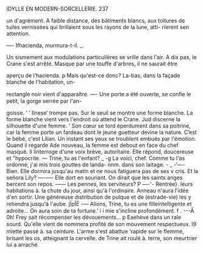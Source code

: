   

IDYLLE EN MODERN-SORCELLERIE. 237

 un  d'agrément. A faible distance, des bâtiments blancs, aux
toitures de tuiles vernissées qui brillaient sous les rayons de la lune, atti-
rïerent sen attention.

—- Ifhacienda, murmura-t-il. _.

Un sismement aux modulations particulières se vrille dans l'air. A dix pas,
le Crane s'est arrêté. Masque par une touffe d'arbres, il ne saurait être

aperçu de l‘hacienda. p
Mais qu'est-ce donc? La-bas, dans la façade blanche de l'habitation, un-

rectangle noir vient d'apparaître.
—- Une porte a été ouverte, se conﬁe le petit, la gorge serrée par l'an-

goisse. ‘ ‘
Ilnese‘ trompe pas. Sur le seuil se montre une forme blanche. La forme
blanche vient vers l'endroit où attend le Crane. Jud discerne la silhouette
d'une femme. '
Son cœur se tord éperdument dans sa poitrine, car la femme porte un
fardeau dont le jeune guetteur devine la nature. C’est le bébé, c'est Lilian.
Un instant ses yeux se troublent embués par l'émotion. Quand il regarde
Ade nouveau, la femme est debout en face du chef masqué. Il linterroge d'une
voix brève, autoritaire. Elle répond, doucereuse et "hypocrite.
— Trine, tu as l'enfant? _
-g La voici, chef. Comme tu l'as ordonné, j'ai mis trois gouttes de landa-
nnm. dans son laitage. -
_ -‘—- Bien. Elle dormira jusqu'au matin et ne nous fatiguera pas de ses
v cris. Et la señora Lily?
—-—- Elle dort en souriant. On dirait que les saints anges bercent son repos.
—— Les pennes, les serviteurs?
P —-'- Rentrée}. leurs habitations à. la chute du jour, ainsi qu'à l'ordinaire.
Anneau n'aura l'idée d'en sortir. Une généreuse distribution de pulque et de
 (estrade-vie) les y retiendra jusqu'à l'aube.
jÏpÎË -— Alions, Trine, tu es une ﬁlleintelligente et adroite... On aura soin de
ta fortune.’
i i mie s'incline profondément.
f . ---Â 0h!  Frey sait récompenser les dévouements...
p   Eaehève dans un rale sourd.
 Qu'elle vient de nommera proﬁté de son mouvement respectueux.
 l9 miette passé à. sa ceinture. L'arme s'est abattue ‘rapide sur le
  ﬂemme, brisant les os, atteignant la cervelle.
 de Trine ait roulé à. terre, son meurtrier lui a arraché

 
 
 
 
 
 
  

